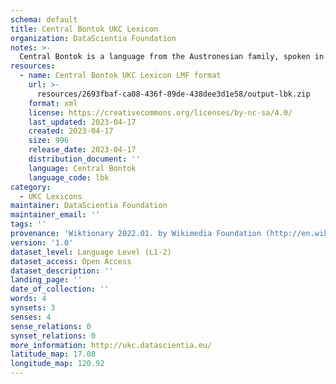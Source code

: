```yaml
---
schema: default
title: Central Bontok UKC Lexicon
organization: DataScientia Foundation
notes: >-
  Central Bontok is a language from the Austronesian family, spoken in Oceania. The UKC Lexicon of Central Bontok is represented as a lexico-semantic network. It consists of words, word senses, synsets, as well as sense-level and synset-level relationships.
resources:
  - name: Central Bontok UKC Lexicon LMF format
    url: >-
      resources/2693fbaf-ca08-436f-89de-438dee3d1e58/output-lbk.zip
    format: xml
    license: https://creativecommons.org/licenses/by-nc-sa/4.0/
    last_updated: 2023-04-17
    created: 2023-04-17
    size: 996
    release_date: 2023-04-17
    distribution_document: ''
    language: Central Bontok
    language_code: lbk
category:
  - UKC Lexicons
maintainer: DataScientia Foundation
maintainer_email: ''
tags: ''
provenance: 'Wiktionary 2022.01. by Wikimedia Foundation (http://en.wiktionary.org); Princeton WordNet 2.1 by Princeton University (https://wordnet.princeton.edu)'
version: '1.0'
dataset_level: Language Level (L1-2)
dataset_access: Open Access
dataset_description: ''
landing_page: ''
date_of_collection: ''
words: 4
synsets: 3
senses: 4
sense_relations: 0
synset_relations: 0
more_information: http://ukc.datascientia.eu/
latitude_map: 17.08
longitude_map: 120.92
---
```


